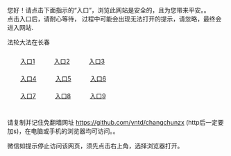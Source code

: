 您好！请点击下面指示的“入口”，浏览此网站是安全的，且为您带来平安。。 <br/>
点击入口后，请耐心等待， 过程中可能会出现无法打开的提示，请忽略，最终会进入网站. </br>

法轮大法在长春<br/>
<div style="padding:10px"><a style="margin:20px" target="_blank" href="https://dog5k1a02wdmi.cloudfront.net/2Qpsp?mqmqo" id="ccLink1" rel="nofollow">入口1</a> <a target="_blank" style="margin:20px" href="https://ducjwpenh7oos.cloudfront.net/2Qpsp?nkexhrcp" id="ccLink2" rel="nofollow">入口2</a> <a style="margin:20px" target="_blank" href="https://d3q5wmgra4d3hg.cloudfront.net/2Qpsp?ebmbj" id="ccLink3" rel="nofollow">入口3</a></div>

<div style="padding:10px" ><a style="margin:20px" target="_blank" href="https://dog5k1a02wdmi.cloudfront.net/2Qpsp?mqmqo" id="ccLink4" rel="nofollow">入口4</a> <a style="margin:20px" href="https://ducjwpenh7oos.cloudfront.net/2Qpsp?nkexhrcp" target="_blank" id="ccLink5" rel="nofollow">入口5</a> <a style="margin:20px" href="https://d3q5wmgra4d3hg.cloudfront.net/2Qpsp?ebmbj" target="_blank" id="ccLink6" rel="nofollow">入口6</a></div>

<div style="padding:10px"><a style="margin:20px" target="_blank" href="https://dog5k1a02wdmi.cloudfront.net/2Qpsp?mqmqo" id="ccLink7" rel="nofollow">入口7</a> <a style="margin:20px" href="https://ducjwpenh7oos.cloudfront.net/2Qpsp?nkexhrcp" target="_blank" id="ccLink8" rel="nofollow">入口8</a> <a style="margin:20px" target="_blank" href="https://d3q5wmgra4d3hg.cloudfront.net/2Qpsp?ebmbj" id="ccLink9" rel="nofollow">入口9</a></div>

<br/>



请复制并记住免翻墙网址 https://github.com/yntd/changchunzx (http后一定要加s)，在电脑或手机的浏览器均可访问。。<br/>

微信如提示停止访问该网页，须先点击右上角，选择浏览器打开。
